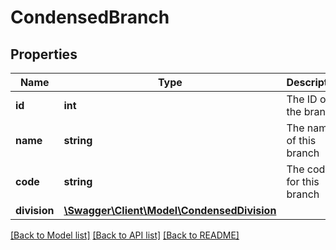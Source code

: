# CondensedBranch

## Properties
Name | Type | Description | Notes
------------ | ------------- | ------------- | -------------
**id** | **int** | The ID of the branch. | 
**name** | **string** | The name of this branch | [optional] 
**code** | **string** | The code for this branch | [optional] 
**division** | [**\Swagger\Client\Model\CondensedDivision**](CondensedDivision.md) |  | [optional] 

[[Back to Model list]](../README.md#documentation-for-models) [[Back to API list]](../README.md#documentation-for-api-endpoints) [[Back to README]](../README.md)


